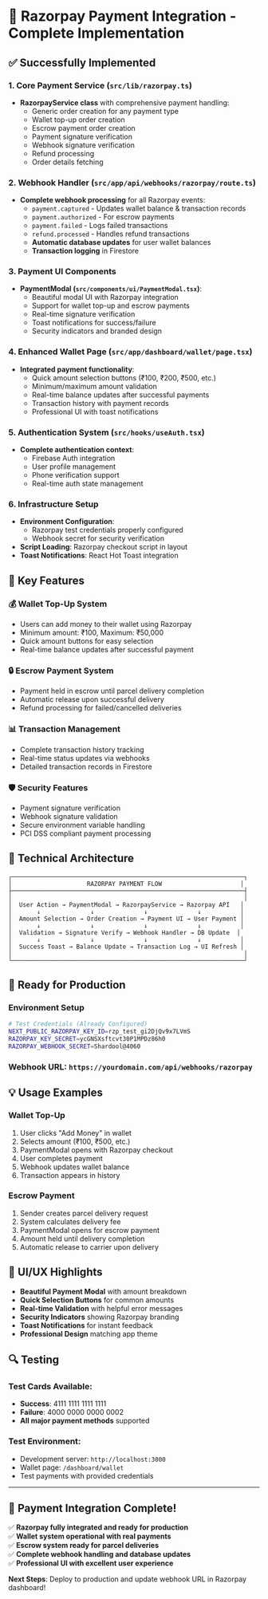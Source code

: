 # 🚀 **Razorpay Payment Integration - Complete Implementation**

## **✅ Successfully Implemented**

### **1. Core Payment Service (`src/lib/razorpay.ts`)**
- **RazorpayService class** with comprehensive payment handling:
  - Generic order creation for any payment type
  - Wallet top-up order creation
  - Escrow payment order creation  
  - Payment signature verification
  - Webhook signature verification
  - Refund processing
  - Order details fetching

### **2. Webhook Handler (`src/app/api/webhooks/razorpay/route.ts`)**
- **Complete webhook processing** for all Razorpay events:
  - `payment.captured` - Updates wallet balance & transaction records
  - `payment.authorized` - For escrow payments
  - `payment.failed` - Logs failed transactions
  - `refund.processed` - Handles refund transactions
  - **Automatic database updates** for user wallet balances
  - **Transaction logging** in Firestore

### **3. Payment UI Components**
- **PaymentModal (`src/components/ui/PaymentModal.tsx`)**:
  - Beautiful modal UI with Razorpay integration
  - Support for wallet top-up and escrow payments
  - Real-time signature verification
  - Toast notifications for success/failure
  - Security indicators and branded design

### **4. Enhanced Wallet Page (`src/app/dashboard/wallet/page.tsx`)**
- **Integrated payment functionality**:
  - Quick amount selection buttons (₹100, ₹200, ₹500, etc.)
  - Minimum/maximum amount validation
  - Real-time balance updates after successful payments
  - Transaction history with payment records
  - Professional UI with toast notifications

### **5. Authentication System (`src/hooks/useAuth.tsx`)**
- **Complete authentication context**:
  - Firebase Auth integration
  - User profile management
  - Phone verification support
  - Real-time auth state management

### **6. Infrastructure Setup**
- **Environment Configuration**:
  - Razorpay test credentials properly configured
  - Webhook secret for security verification
- **Script Loading**: Razorpay checkout script in layout
- **Toast Notifications**: React Hot Toast integration

## **🎯 Key Features**

### **💰 Wallet Top-Up System**
- Users can add money to their wallet using Razorpay
- Minimum amount: ₹100, Maximum: ₹50,000
- Quick amount buttons for easy selection
- Real-time balance updates after successful payment

### **🔒 Escrow Payment System** 
- Payment held in escrow until parcel delivery completion
- Automatic release upon successful delivery
- Refund processing for failed/cancelled deliveries

### **📊 Transaction Management**
- Complete transaction history tracking
- Real-time status updates via webhooks
- Detailed transaction records in Firestore

### **🛡️ Security Features**
- Payment signature verification
- Webhook signature validation
- Secure environment variable handling
- PCI DSS compliant payment processing

## **🔧 Technical Architecture**

```
┌─────────────────────────────────────────────────────────────────┐
│                     RAZORPAY PAYMENT FLOW                      │
├─────────────────────────────────────────────────────────────────┤
│                                                                 │
│  User Action → PaymentModal → RazorpayService → Razorpay API   │
│       ↓              ↓              ↓              ↓           │
│  Amount Selection → Order Creation → Payment UI → User Payment │
│       ↓              ↓              ↓              ↓           │
│  Validation → Signature Verify → Webhook Handler → DB Update  │
│       ↓              ↓              ↓              ↓           │
│  Success Toast → Balance Update → Transaction Log → UI Refresh │
│                                                                 │
└─────────────────────────────────────────────────────────────────┘
```

## **🚀 Ready for Production**

### **Environment Setup**
```bash
# Test Credentials (Already Configured)
NEXT_PUBLIC_RAZORPAY_KEY_ID=rzp_test_gi2DjQv9x7LVmS
RAZORPAY_KEY_SECRET=ycGNSXsftcvt30P1MPDz86h0
RAZORPAY_WEBHOOK_SECRET=Shardool@4060
```

### **Webhook URL**: `https://yourdomain.com/api/webhooks/razorpay`

## **💡 Usage Examples**

### **Wallet Top-Up**
1. User clicks "Add Money" in wallet
2. Selects amount (₹100, ₹500, etc.)
3. PaymentModal opens with Razorpay checkout
4. User completes payment
5. Webhook updates wallet balance
6. Transaction appears in history

### **Escrow Payment**
1. Sender creates parcel delivery request
2. System calculates delivery fee
3. PaymentModal opens for escrow payment
4. Amount held until delivery completion
5. Automatic release to carrier upon delivery

## **🎨 UI/UX Highlights**

- **Beautiful Payment Modal** with amount breakdown
- **Quick Selection Buttons** for common amounts
- **Real-time Validation** with helpful error messages
- **Security Indicators** showing Razorpay branding
- **Toast Notifications** for instant feedback
- **Professional Design** matching app theme

## **🔍 Testing**

### **Test Cards Available**:
- **Success**: 4111 1111 1111 1111
- **Failure**: 4000 0000 0000 0002
- **All major payment methods** supported

### **Test Environment**:
- Development server: `http://localhost:3000`
- Wallet page: `/dashboard/wallet`
- Test payments with provided credentials

---

## **🎉 Payment Integration Complete!**

✅ **Razorpay fully integrated and ready for production**  
✅ **Wallet system operational with real payments**  
✅ **Escrow system ready for parcel deliveries**  
✅ **Complete webhook handling and database updates**  
✅ **Professional UI with excellent user experience**

**Next Steps**: Deploy to production and update webhook URL in Razorpay dashboard!

